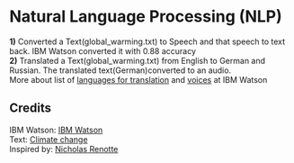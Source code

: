 # Natural Language Processing (NLP)<br >

**1)** Converted a Text(global_warming.txt) to Speech and that speech to text back. IBM Watson converted it with 0.88 accuracy <br>
**2)** Translated a Text(global_warming.txt) from English to German and Russian. The translated text(German)converted to an audio.<br> More about list of [languages for translation](https://cloud.ibm.com/docs/language-translator?topic=language-translator-translation-models) and [voices](https://cloud.ibm.com/docs/text-to-speech?topic=text-to-speech-voices) at IBM Watson

## Credits<br>
IBM Watson:
[IBM Watson](https://cloud.ibm.com/developer/watson/dashboard) <br>
Text: 
[Climate change](https://climate.nasa.gov/evidence/)<br>
Inspired by: 
[Nicholas Renotte](https://www.youtube.com/c/NicholasRenotte/featured)
